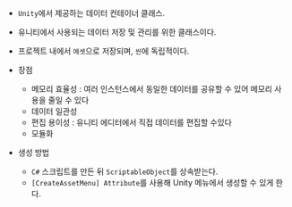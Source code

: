 - `Unity`에서 제공하는 데이터 컨테이너 클래스.

- 유니티에서 사용되는 데이터 저장 및 관리를 위한 클래스이다.
- 프로젝트 내에서 `에셋`으로 저장되며, `씬`에 독립적이다.

- 장점
	- 메모리 효율성 : 여러 인스턴스에서 동일한 데이터를 공유할 수 있어 메모리 사용을 줄일 수 있다
	- 데이터 일관성
	- 편집 용이성 : 유니티 에디터에서 직접 데이터를 편집할 수있다
	- 모듈화

- 생성 방법
	- `C#` 스크립트를 만든 뒤 `ScriptableObject`를 상속받는다.
	- `[CreateAssetMenu] Attribute`를 사용해 Unity 메뉴에서 생성할 수 있게 한다.

